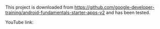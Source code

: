 This project is downloaded from https://github.com/google-developer-training/android-fundamentals-starter-apps-v2 and has been tested.

YouTube link:
